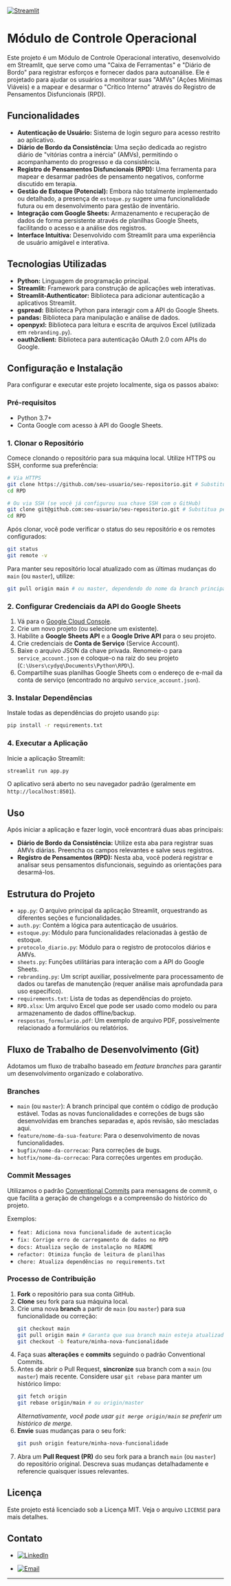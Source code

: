 [![Streamlit](https://img.shields.io/badge/streamlit-blue)](https://streamlit.app/)


# Módulo de Controle Operacional

Este projeto é um Módulo de Controle Operacional interativo, desenvolvido em Streamlit, que serve como uma "Caixa de Ferramentas" e "Diário de Bordo" para registrar esforços e fornecer dados para autoanálise. Ele é projetado para ajudar os usuários a monitorar suas "AMVs" (Ações Mínimas Viáveis) e a mapear e desarmar o "Crítico Interno" através do Registro de Pensamentos Disfuncionais (RPD).

## Funcionalidades

*   **Autenticação de Usuário:** Sistema de login seguro para acesso restrito ao aplicativo.
*   **Diário de Bordo da Consistência:** Uma seção dedicada ao registro diário de "vitórias contra a inércia" (AMVs), permitindo o acompanhamento do progresso e da consistência.
*   **Registro de Pensamentos Disfuncionais (RPD):** Uma ferramenta para mapear e desarmar padrões de pensamento negativos, conforme discutido em terapia.
*   **Gestão de Estoque (Potencial):** Embora não totalmente implementado ou detalhado, a presença de `estoque.py` sugere uma funcionalidade futura ou em desenvolvimento para gestão de inventário.
*   **Integração com Google Sheets:** Armazenamento e recuperação de dados de forma persistente através de planilhas Google Sheets, facilitando o acesso e a análise dos registros.
*   **Interface Intuitiva:** Desenvolvido com Streamlit para uma experiência de usuário amigável e interativa.

## Tecnologias Utilizadas

*   **Python:** Linguagem de programação principal.
*   **Streamlit:** Framework para construção de aplicações web interativas.
*   **Streamlit-Authenticator:** Biblioteca para adicionar autenticação a aplicativos Streamlit.
*   **gspread:** Biblioteca Python para interagir com a API do Google Sheets.
*   **pandas:** Biblioteca para manipulação e análise de dados.
*   **openpyxl:** Biblioteca para leitura e escrita de arquivos Excel (utilizada em `rebranding.py`).
*   **oauth2client:** Biblioteca para autenticação OAuth 2.0 com APIs do Google.

## Configuração e Instalação

Para configurar e executar este projeto localmente, siga os passos abaixo:

### Pré-requisitos

*   Python 3.7+
*   Conta Google com acesso à API do Google Sheets.

### 1. Clonar o Repositório

Comece clonando o repositório para sua máquina local. Utilize HTTPS ou SSH, conforme sua preferência:

```bash
# Via HTTPS
git clone https://github.com/seu-usuario/seu-repositorio.git # Substitua pelo link do seu repositório
cd RPD

# Ou via SSH (se você já configurou sua chave SSH com o GitHub)
git clone git@github.com:seu-usuario/seu-repositorio.git # Substitua pelo link do seu repositório
cd RPD
```

Após clonar, você pode verificar o status do seu repositório e os remotes configurados:

```bash
git status
git remote -v
```

Para manter seu repositório local atualizado com as últimas mudanças do `main` (ou `master`), utilize:

```bash
git pull origin main # ou master, dependendo do nome da branch principal
```

### 2. Configurar Credenciais da API do Google Sheets

1.  Vá para o [Google Cloud Console](https://console.cloud.google.com/).
2.  Crie um novo projeto (ou selecione um existente).
3.  Habilite a **Google Sheets API** e a **Google Drive API** para o seu projeto.
4.  Crie credenciais de **Conta de Serviço** (Service Account).
5.  Baixe o arquivo JSON da chave privada. Renomeie-o para `service_account.json` e coloque-o na raiz do seu projeto (`C:\Users\cydyq\Documents\Python\RPD\`).
6.  Compartilhe suas planilhas Google Sheets com o endereço de e-mail da conta de serviço (encontrado no arquivo `service_account.json`).

### 3. Instalar Dependências

Instale todas as dependências do projeto usando `pip`:

```bash
pip install -r requirements.txt
```

### 4. Executar a Aplicação

Inicie a aplicação Streamlit:

```bash
streamlit run app.py
```

O aplicativo será aberto no seu navegador padrão (geralmente em `http://localhost:8501`).

## Uso

Após iniciar a aplicação e fazer login, você encontrará duas abas principais:

*   **Diário de Bordo da Consistência:** Utilize esta aba para registrar suas AMVs diárias. Preencha os campos relevantes e salve seus registros.
*   **Registro de Pensamentos (RPD):** Nesta aba, você poderá registrar e analisar seus pensamentos disfuncionais, seguindo as orientações para desarmá-los.

## Estrutura do Projeto

*   `app.py`: O arquivo principal da aplicação Streamlit, orquestrando as diferentes seções e funcionalidades.
*   `auth.py`: Contém a lógica para autenticação de usuários.
*   `estoque.py`: Módulo para funcionalidades relacionadas à gestão de estoque.
*   `protocolo_diario.py`: Módulo para o registro de protocolos diários e AMVs.
*   `sheets.py`: Funções utilitárias para interação com a API do Google Sheets.
*   `rebranding.py`: Um script auxiliar, possivelmente para processamento de dados ou tarefas de manutenção (requer análise mais aprofundada para uso específico).
*   `requirements.txt`: Lista de todas as dependências do projeto.
*   `RPD.xlsx`: Um arquivo Excel que pode ser usado como modelo ou para armazenamento de dados offline/backup.
*   `respostas_formulario.pdf`: Um exemplo de arquivo PDF, possivelmente relacionado a formulários ou relatórios.

## Fluxo de Trabalho de Desenvolvimento (Git)

Adotamos um fluxo de trabalho baseado em *feature branches* para garantir um desenvolvimento organizado e colaborativo.

### Branches

*   `main` (ou `master`): A branch principal que contém o código de produção estável. Todas as novas funcionalidades e correções de bugs são desenvolvidas em branches separadas e, após revisão, são mescladas aqui.
*   `feature/nome-da-sua-feature`: Para o desenvolvimento de novas funcionalidades.
*   `bugfix/nome-da-correcao`: Para correções de bugs.
*   `hotfix/nome-da-correcao`: Para correções urgentes em produção.

### Commit Messages

Utilizamos o padrão [Conventional Commits](https://www.conventionalcommits.org/en/v1.0.0/) para mensagens de commit, o que facilita a geração de changelogs e a compreensão do histórico do projeto.

Exemplos:

*   `feat: Adiciona nova funcionalidade de autenticação`
*   `fix: Corrige erro de carregamento de dados no RPD`
*   `docs: Atualiza seção de instalação no README`
*   `refactor: Otimiza função de leitura de planilhas`
*   `chore: Atualiza dependências no requirements.txt`

### Processo de Contribuição

1.  **Fork** o repositório para sua conta GitHub.
2.  **Clone** seu fork para sua máquina local.
3.  Crie uma nova **branch** a partir de `main` (ou `master`) para sua funcionalidade ou correção:
    ```bash
    git checkout main
    git pull origin main # Garanta que sua branch main esteja atualizada
    git checkout -b feature/minha-nova-funcionalidade
    ```
4.  Faça suas **alterações** e **commits** seguindo o padrão Conventional Commits.
5.  Antes de abrir o Pull Request, **sincronize** sua branch com a `main` (ou `master`) mais recente. Considere usar `git rebase` para manter um histórico limpo:
    ```bash
    git fetch origin
    git rebase origin/main # ou origin/master
    ```
    *Alternativamente, você pode usar `git merge origin/main` se preferir um histórico de merge.*
6.  **Envie** suas mudanças para o seu fork:
    ```bash
    git push origin feature/minha-nova-funcionalidade
    ```
7.  Abra um **Pull Request (PR)** do seu fork para a branch `main` (ou `master`) do repositório original. Descreva suas mudanças detalhadamente e referencie quaisquer issues relevantes.

## Licença

Este projeto está licenciado sob a Licença MIT. Veja o arquivo `LICENSE` para mais detalhes.

## Contato

- [![LinkedIn](https://img.shields.io/badge/LinkedIn-ciddy--queiroz-blue?logo=linkedin)](https://www.linkedin.com/in/ciddy-queiroz/)

- [![Email](https://img.shields.io/badge/Email-cydy.queiroz@gmail.com-red?style=flat-square&logo=gmail&logoColor=white)](mailto:cydy.queiroz@gmail.com)

---

<p align="center">
  <img src="https://img.shields.io/badge/feito%20com-❤%20por%20Ciddy%20Queiroz-blue" alt="Feito com amor por